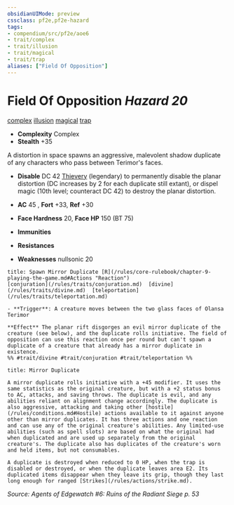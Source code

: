 ```yaml
---
obsidianUIMode: preview
cssclass: pf2e,pf2e-hazard
tags:
- compendium/src/pf2e/aoe6
- trait/complex
- trait/illusion
- trait/magical
- trait/trap
aliases: ["Field Of Opposition"]
---
```

# Field Of Opposition *Hazard 20*  
[complex](/rules/traits/complex.md)  [illusion](/rules/traits/illusion.md)  [magical](/rules/traits/magical.md)  [trap](/rules/traits/trap.md)  

- **Complexity** Complex
- **Stealth** +35  

A distortion in space spawns an aggressive, malevolent shadow duplicate of any characters who pass between Terimor's faces.

- **Disable** DC 42 [Thievery](/compendium/skills.md#Thievery) (legendary) to permanently disable the planar distortion (DC increases by 2 for each duplicate still extant), or dispel magic (10th level; counteract DC 42) to destroy the planar distortion.  

- **AC** 45 , **Fort** +33, **Ref** +30
- **Face Hardness** 20, **Face HP** 150 (BT 75)
- **Immunities** 
- **Resistances** 
- **Weaknesses** nullsonic 20
     
```ad-embed-ability
title: Spawn Mirror Duplicate [R](/rules/core-rulebook/chapter-9-playing-the-game.md#Actions "Reaction")
[conjuration](/rules/traits/conjuration.md)  [divine](/rules/traits/divine.md)  [teleportation](/rules/traits/teleportation.md)  

- **Trigger**: A creature moves between the two glass faces of Olansa Terimor

**Effect** The planar rift disgorges an evil mirror duplicate of the creature (see below), and the duplicate rolls initiative. The field of opposition can use this reaction once per round but can't spawn a duplicate of a creature that already has a mirror duplicate in existence.  
%% #trait/divine #trait/conjuration #trait/teleportation %%
```
```ad-embed-ability
title: Mirror Duplicate

A mirror duplicate rolls initiative with a +45 modifier. It uses the same statistics as the original creature, but with a +2 status bonus to AC, attacks, and saving throws. The duplicate is evil, and any abilities reliant on alignment change accordingly. The duplicate is also aggressive, attacking and taking other [hostile](/rules/conditions.md#Hostile) actions available to it against anyone other than mirror duplicates. It has three actions and one reaction and can use any of the original creature's abilities. Any limited-use abilities (such as spell slots) are based on what the original had when duplicated and are used up separately from the original creature's. The duplicate also has duplicates of the creature's worn and held items, but not consumables.

A duplicate is destroyed when reduced to 0 HP, when the trap is disabled or destroyed, or when the duplicate leaves area E2. Its duplicated items disappear when they leave its grip, though they last long enough for ranged [Strikes](/rules/actions/strike.md).
```

*Source: Agents of Edgewatch #6: Ruins of the Radiant Siege p. 53*